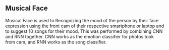 <h2>Musical Face</h2>

Musical Face is used to Recognizing the mood of the person by their face expression using the front cam of their respective smartphone or laptop and to suggest 10 songs for their mood. This was performed by combining CNN and RNN together. CNN works as the emotion classifier for photos took from cam, and RNN works as the song classifier.

